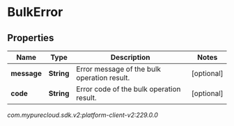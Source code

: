# BulkError


## Properties

| Name | Type | Description | Notes |
| ------------ | ------------- | ------------- | ------------- |
| **message** | **String** | Error message of the bulk operation result. |  [optional] |
| **code** | **String** | Error code of the bulk operation result. |  [optional] |




_com.mypurecloud.sdk.v2:platform-client-v2:229.0.0_
